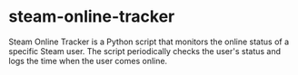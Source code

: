 # steam-online-tracker
Steam Online Tracker is a Python script that monitors the online status of a specific Steam user. The script periodically checks the user's status and logs the time when the user comes online.
